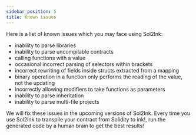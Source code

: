 ```yaml
---
sidebar_position: 5
title: Known issues
---
```


Here is a list of known issues which you may face using Sol2Ink:

- inability to parse libraries
- inability to parse uncompilable contracts
- calling functions with a value
- occasional incorrect parsing of selectors within brackets
- incorrect rewriting of fields inside structs extracted from a mapping
- binary operation in a function only performs the reading of the value, not the updating
- incorrectly allowing modifiers to take functions as parameters
- inability to parse inheritation
- inability to parse multi-file projects

We will fix these issues in the upcoming versions of Sol2Ink. Every time you use Sol2Ink to transpile your contract from Solidity to ink!, run the generated code by a human brain to get the best results!